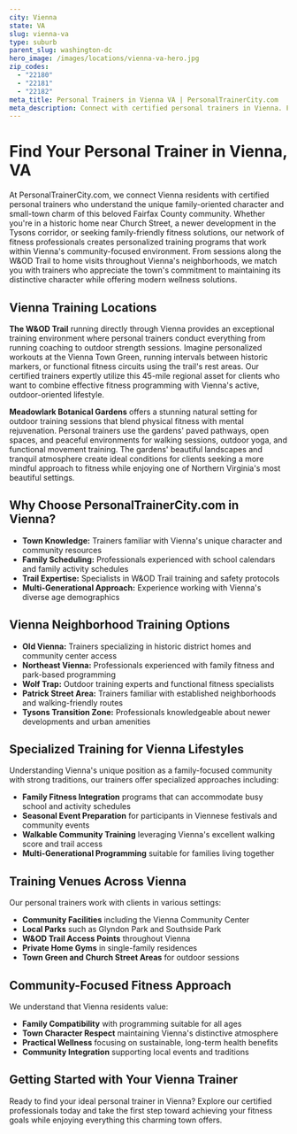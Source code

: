 ```yaml
---
city: Vienna
state: VA
slug: vienna-va
type: suburb
parent_slug: washington-dc
hero_image: /images/locations/vienna-va-hero.jpg
zip_codes:
  - "22180"
  - "22181"
  - "22182"
meta_title: Personal Trainers in Vienna VA | PersonalTrainerCity.com
meta_description: Connect with certified personal trainers in Vienna. Find fitness coaches for one-on-one training in homes, along the W&OD Trail, and at community centers in this family-friendly town.
---
```


# Find Your Personal Trainer in Vienna, VA

At PersonalTrainerCity.com, we connect Vienna residents with certified personal trainers who understand the unique family-oriented character and small-town charm of this beloved Fairfax County community. Whether you're in a historic home near Church Street, a newer development in the Tysons corridor, or seeking family-friendly fitness solutions, our network of fitness professionals creates personalized training programs that work within Vienna's community-focused environment. From sessions along the W&OD Trail to home visits throughout Vienna's neighborhoods, we match you with trainers who appreciate the town's commitment to maintaining its distinctive character while offering modern wellness solutions.

## Vienna Training Locations

**The W&OD Trail** running directly through Vienna provides an exceptional training environment where personal trainers conduct everything from running coaching to outdoor strength sessions. Imagine personalized workouts at the Vienna Town Green, running intervals between historic markers, or functional fitness circuits using the trail's rest areas. Our certified trainers expertly utilize this 45-mile regional asset for clients who want to combine effective fitness programming with Vienna's active, outdoor-oriented lifestyle.

**Meadowlark Botanical Gardens** offers a stunning natural setting for outdoor training sessions that blend physical fitness with mental rejuvenation. Personal trainers use the gardens' paved pathways, open spaces, and peaceful environments for walking sessions, outdoor yoga, and functional movement training. The gardens' beautiful landscapes and tranquil atmosphere create ideal conditions for clients seeking a more mindful approach to fitness while enjoying one of Northern Virginia's most beautiful settings.

## Why Choose PersonalTrainerCity.com in Vienna?

*   **Town Knowledge:** Trainers familiar with Vienna's unique character and community resources
*   **Family Scheduling:** Professionals experienced with school calendars and family activity schedules
*   **Trail Expertise:** Specialists in W&OD Trail training and safety protocols
*   **Multi-Generational Approach:** Experience working with Vienna's diverse age demographics

## Vienna Neighborhood Training Options

- **Old Vienna:** Trainers specializing in historic district homes and community center access
- **Northeast Vienna:** Professionals experienced with family fitness and park-based programming
- **Wolf Trap:** Outdoor training experts and functional fitness specialists
- **Patrick Street Area:** Trainers familiar with established neighborhoods and walking-friendly routes
- **Tysons Transition Zone:** Professionals knowledgeable about newer developments and urban amenities

## Specialized Training for Vienna Lifestyles

Understanding Vienna's unique position as a family-focused community with strong traditions, our trainers offer specialized approaches including:

*   **Family Fitness Integration** programs that can accommodate busy school and activity schedules
*   **Seasonal Event Preparation** for participants in Viennese festivals and community events
*   **Walkable Community Training** leveraging Vienna's excellent walking score and trail access
*   **Multi-Generational Programming** suitable for families living together

## Training Venues Across Vienna

Our personal trainers work with clients in various settings:
- **Community Facilities** including the Vienna Community Center
- **Local Parks** such as Glyndon Park and Southside Park
- **W&OD Trail Access Points** throughout Vienna
- **Private Home Gyms** in single-family residences
- **Town Green and Church Street Areas** for outdoor sessions

## Community-Focused Fitness Approach

We understand that Vienna residents value:
- **Family Compatibility** with programming suitable for all ages
- **Town Character Respect** maintaining Vienna's distinctive atmosphere
- **Practical Wellness** focusing on sustainable, long-term health benefits
- **Community Integration** supporting local events and traditions

## Getting Started with Your Vienna Trainer

Ready to find your ideal personal trainer in Vienna? Explore our certified professionals today and take the first step toward achieving your fitness goals while enjoying everything this charming town offers.